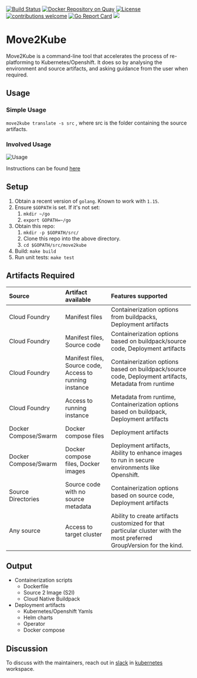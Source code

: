 [![Build Status](https://travis-ci.com/konveyor/move2kube.svg?branch=master)](https://travis-ci.com/konveyor/move2kube)
[![Docker Repository on Quay](https://quay.io/repository/konveyor/move2kube/status "Docker Repository on Quay")](https://quay.io/repository/konveyor/move2kube)
[![License](https://img.shields.io/:license-apache-blue.svg)](https://www.apache.org/licenses/LICENSE-2.0.html)
[![contributions welcome](https://img.shields.io/badge/contributions-welcome-brightgreen.svg?style=flat)](https://github.com/konveyor/move2kube/pulls)
[![Go Report Card](https://goreportcard.com/badge/github.com/konveyor/move2kube)](https://goreportcard.com/report/github.com/konveyor/move2kube)
[<img src="https://img.shields.io/badge/slack-konveyor/move2kube-green.svg?logo=slack">](https://kubernetes.slack.com/archives/CR85S82A2)


# Move2Kube

Move2Kube is a command-line tool that accelerates the process of re-platforming to Kubernetes/Openshift. It does so by analysing the environment and source artifacts, and asking guidance from the user when required.

## Usage

### Simple Usage

`move2kube translate -s src` , where src is the folder containing the source artifacts.

### Involved Usage

![Usage](./imgs/usage.png)

Instructions can be found [here](./USAGE.md)

## Setup

1. Obtain a recent version of `golang`. Known to work with `1.15`.
1. Ensure `$GOPATH` is set. If it's not set:
   1. `mkdir ~/go`
   1. `export GOPATH=~/go`
1. Obtain this repo:
   1. `mkdir -p $GOPATH/src/`
   1. Clone this repo into the above directory.
   1. `cd $GOPATH/src/move2kube`
1. Build: `make build`
1. Run unit tests: `make test`

## Artifacts Required

| Source | Artifact available | Features supported |
|:-------|:-------------------|:-------------------|
| Cloud Foundry | Manifest files | Containerization options from buildpacks, Deployment artifacts |
| Cloud Foundry | Manifest files, Source code | Containerization options based on buildpack/source code, Deployment artifacts |
| Cloud Foundry | Manifest files, Source code, Access to running instance | Containerization options based on buildpack/source code, Deployment artifacts, Metadata from runtime |
| Cloud Foundry | Access to running instance |  Metadata from runtime, Containerization options based on buildpack, Deployment artifacts |
| Docker Compose/Swarm | Docker compose files | Deployment artifacts |
| Docker Compose/Swarm | Docker compose files, Docker images | Deployment artifacts, Ability to enhance images to run in secure environments like Openshift. |
| Source Directories | Source code with no source metadata |  Containerization options based on source code, Deployment artifacts |
| Any source | Access to target cluster | Ability to create artifacts customized for that particular cluster with the most preferred GroupVersion for the kind. |

## Output

* Containerization scripts
  * Dockerfile
  * Source 2 Image (S2I)
  * Cloud Native Buildpack
* Deployment artifacts
  * Kubernetes/Openshift Yamls
  * Helm charts
  * Operator
  * Docker compose

## Discussion

To discuss with the maintainers, reach out in [slack](https://kubernetes.slack.com/archives/CR85S82A2) in [kubernetes](https://slack.k8s.io/) workspace.
